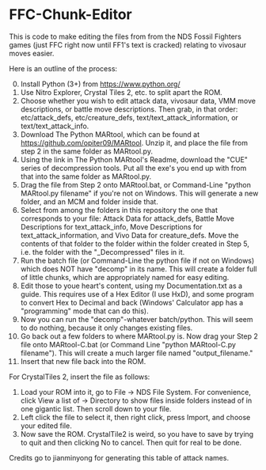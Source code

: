 # FFC-Chunk-Editor
This is code to make editing the files from from the NDS Fossil Fighters games (just FFC right now until FF1's text is cracked) relating to vivosaur moves easier.

Here is an outline of the process:

0. Install Python (3+) from https://www.python.org/
1. Use Nitro Explorer, Crystal Tiles 2, etc. to split apart the ROM.
2. Choose whether you wish to edit attack data, vivosaur data, VMM move descriptions, or battle move descriptions. Then grab, in that order: etc/attack_defs, etc/creature_defs,
text/text_attack_information, or text/text_attack_info.
3. Download The Python MARtool, which can be found at https://github.com/opiter09/MARtool. Unzip it, and place the file from step 2 in the same folder as MARtool.py.
4. Using the link in The Python MARtool's Readme, download the "CUE" series of decompression tools. Put all the exe's you end up with from that into the same folder as MARtool.py.
5. Drag the file from Step 2 onto MARtool.bat, or Command-Line "python MARtool.py filename" if you're not on Windows. This will generate a new folder, and an MCM and folder inside that.
6. Select from among the folders in this repository the one that corresponds to your file: Attack Data for attack_defs, Battle Move Descriptions for text_attack_info,
Move Descriptions for text_attack_information, and Vivo Data for creature_defs. Move the contents of that folder to the folder within the folder created in Step 5, i.e. the
folder with the "_Decompressed" files in it.
7. Run the batch file (or Command-Line the python file if not on Windows) which does NOT have "decomp" in its name. This will create a folder full of little chunks, which are
appropriately named for easy editing.
8. Edit those to youe heart's content, using my Documentation.txt as a guide. This requires use of a Hex Editor (I use HxD), and some program to convert Hex to Decimal and back (Windows'
Calculator app has a "programming" mode that can do this).
9. Now you can run the "decomp"-whatever batch/python. This will seem to do nothing, because it only changes existing files.
10. Go back out a few folders to where MARtool.py is. Now drag your Step 2 file onto MARtool-C.bat (or Command Line "python MARtool-C.py filename"). This will create a much larger file
named "output_filename."
11. Insert that new file back into the ROM.

For CrystalTiles 2, insert the file as follows:
1. Load your ROM into it, go to File -> NDS File System. For convenience, click View a list of -> Directory to show files inside folders instead of in one
gigantic list. Then scroll down to your file.
12. Left click the file to select it, then right click, press Import, and choose your edited file.
3. Now save the ROM. CrystalTile2 is weird, so you have to save by trying to quit and then clicking No to cancel. Then quit for real to be done.

Credits go to jianminyong for generating this table of attack names.
